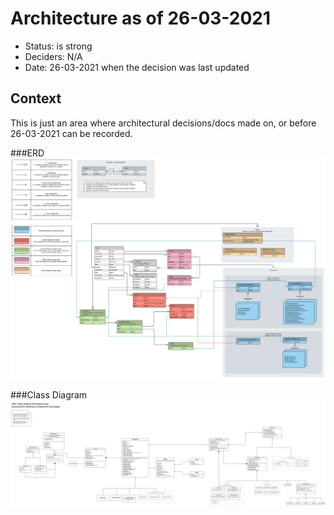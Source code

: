 # Architecture as of 26-03-2021

* Status: is strong
* Deciders: N/A
* Date: 26-03-2021 when the decision was last updated

## Context
This is just an area where architectural decisions/docs made on, or before 26-03-2021 can be recorded.

###ERD
![](0000-ERD.svg)

###Class Diagram
![](0000-class-diagram.svg)
